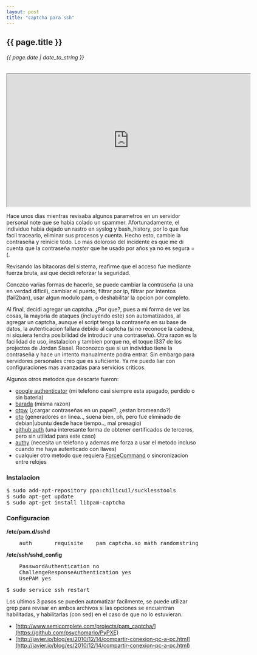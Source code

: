 ```yaml
---
layout: post
title: "captcha para ssh"
---
```


## {{ page.title }}
###### {{ page.date | date_to_string }}

<!--**[![](/assets/img/pam_captcha.png)](https://github.com/chilicuil/pam_captcha)**-->
<iframe class="showterm" src="http://showterm.io/53a85bc1b41c096c83130" width="640" height="350">&nbsp;</iframe> 

Hace unos dias mientras revisaba algunos parametros en un servidor personal note que se habia colado un spammer. Afortunadamente, el individuo habia dejado un rastro en syslog y bash_history, por lo que fue facil tracearlo, eliminar sus procesos y cuenta. Hecho esto, cambie la contraseña y reinicie todo. Lo mas doloroso del incidente es que me di cuenta que la contraseña *master* que he usado por años ya no es segura =(.

Revisando las bitacoras del sistema, reafirme que el acceso fue mediante fuerza bruta, así que decidi reforzar la seguridad.

Conozco varias formas de hacerlo, se puede cambiar la contraseña (a una en verdad dificil), cambiar el puerto, filtrar por ip, filtrar por intentos (fail2ban), usar algun modulo pam, o deshabilitar la opcion por completo.

Al final, decidi agregar un captcha. ¿Por que?, pues a mi forma de ver las cosas, la mayoria de ataques (incluyendo este) son automatizados, al agregar un captcha, aunque el script tenga la contraseña en su base de datos, la autenticacion fallara debido al captcha (si no reconoce la cadena, ni siquiera tendra posibilidad de introducir una contraseña). Otra razon es la facilidad de uso, instalacion y tambien porque no, el toque l337 de los projectos de Jordan Sissel. Reconozco que si un individuo tiene la contraseña y hace un intento manualmente podra entrar. Sin embargo para servidores personales creo que es suficiente. Ya me puedo liar con configuraciones mas avanzadas para servicios criticos.

Algunos otros metodos que descarte fueron:

- [google authenticator](https://code.google.com/p/google-authenticator/) (mi telefono casi siempre esta apagado, perdido o sin bateria)
- [barada](http://barada.sourceforge.net/) (misma razon)
- [otpw](https://www.cl.cam.ac.uk/~mgk25/otpw.html) (¿cargar contraseñas en un papel?, ¿estan bromeando?)
- [otp](http://ubuntuforums.org/showthread.php?t=1891356) (generadores en linea.., suena bien, oh, pero fue eliminado de debian|ubuntu desde hace tiempo.., mal presagio)
- [github auth](https://github.com/chrishunt/github-auth) (una interesante forma de obtener certificados de terceros, pero sin utilidad para este caso)
- [authy](http://blog.authy.com/two-factor-ssh-in-thirty-seconds) (necesita un telefono y ademas me forza a usar el metodo incluso cuando me haya autenticado con llaves)
- cualquier otro metodo que requiera [ForceCommand](https://www.duosecurity.com/) o sincronizacion entre relojes

### Instalacion

<pre>
$ sudo add-apt-repository ppa:chilicuil/sucklesstools
$ sudo apt-get update
$ sudo apt-get install libpam-captcha
</pre>

### Configuracion

**/etc/pam.d/sshd**

<pre>
    auth       requisite    pam_captcha.so math randomstring
</pre>

**/etc/ssh/sshd_config**

<pre>
    PasswordAuthentication no
    ChallengeResponseAuthentication yes
    UsePAM yes
</pre>

<pre>
$ sudo service ssh restart
</pre>

Los ultimos 3 pasos se pueden automatizar facilmente, se puede utilizar grep para revisar en ambos archivos si las opciones se encuentran habilitadas, y habilitarlas (con sed) en el caso de que no lo estuvieran.

- [http://www.semicomplete.com/projects/pam_captcha/](https://github.com/psychomario/PyPXE)
- [http://javier.io/blog/es/2010/12/14/compartir-conexion-pc-a-pc.html](http://javier.io/blog/es/2010/12/14/compartir-conexion-pc-a-pc.html)
